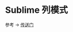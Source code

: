 # Sublime 列模式

参考 -> [传送门](https://blog.csdn.net/u012307002/article/details/45331983)







<ad/>
<comment/>